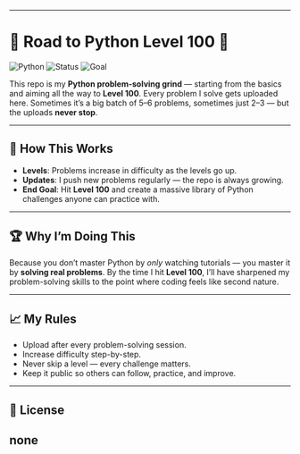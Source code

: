 
---

# 🐍 Road to Python Level 100 🚀

![Python](https://img.shields.io/badge/Python-3.x-blue)
![Status](https://img.shields.io/badge/Progress-Ongoing-success)
![Goal](https://img.shields.io/badge/Goal-Level%20100-orange)

This repo is my **Python problem-solving grind** — starting from the basics and aiming all the way to **Level 100**.
Every problem I solve gets uploaded here. Sometimes it’s a big batch of 5–6 problems, sometimes just 2–3 — but the uploads **never stop**.



---

## 📜 How This Works

* **Levels**: Problems increase in difficulty as the levels go up.
* **Updates**: I push new problems regularly — the repo is always growing.
* **End Goal**: Hit **Level 100** and create a massive library of Python challenges anyone can practice with.



---

## 🏆 Why I’m Doing This

Because you don’t master Python by *only* watching tutorials — you master it by **solving real problems**.
By the time I hit **Level 100**, I’ll have sharpened my problem-solving skills to the point where coding feels like second nature.

---

## 📈 My Rules

* Upload after every problem-solving session.
* Increase difficulty step-by-step.
* Never skip a level — every challenge matters.
* Keep it public so others can follow, practice, and improve.


---

## 📜 License

none
---


